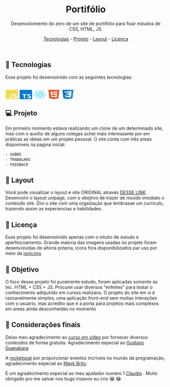 <h1 align="center"> <strong>Portifólio<BR></strong> </h1>

<p align="center">
Desenvolvimento do zero de um <a">site</a> de portifólio para fixar estudos de CSS, HTML, JS.
</p>

<p align="center">
  <a href="#-tecnologias">Tecnologias</a> -
  <a href="#-projeto">Projeto</a> -
  <a href="#-layout">Layout</a> -
  <a href="#memo-licença">Licença</a>
</p>

<br>


## 🚀 Tecnologias

Esse projeto foi desenvolvido com as seguintes tecnologias:

<div style="display: inline_block"><br>
  <img align="center" alt="Rafa-Js" height="30" width="40" src="https://raw.githubusercontent.com/devicons/devicon/master/icons/javascript/javascript-plain.svg">
  <img align="center" alt="Rafa-Ts" height="30" width="40" src="https://raw.githubusercontent.com/devicons/devicon/master/icons/typescript/typescript-plain.svg">
  <img align="center" alt="Rafa-React" height="30" width="40" src="https://raw.githubusercontent.com/devicons/devicon/master/icons/react/react-original.svg">
  <img align="center" alt="Rafa-HTML" height="30" width="40" src="https://raw.githubusercontent.com/devicons/devicon/master/icons/html5/html5-original.svg">
  <img align="center" alt="Rafa-CSS" height="30" width="40" src="https://raw.githubusercontent.com/devicons/devicon/master/icons/css3/css3-original.svg">
</div>


## 💻 Projeto

Em primeiro momento estava realizando um clone de um determinado site, mas com o auxílio de alguns colegas achei mais interessante por em práticas as ideias em um projeto pessoal. O site conta com três areas disponíveis na pagina inicial.
```
- SOBRE
- TRABALHOS
- FEEDBACK
```

## 🔖 Layout

Você pode visualizar o layout e site ORIGINAL através [DESSE LINK](www.google.com). Desenvolvi o layout unipage, com o obejtivo de trazer de moodo imediato o conteúdo site.  Divi o site com uma orgaização que lembrasse um currículo, trazendo assim as experiencias e habilidades.

## :memo: Licença


Esse projeto foi desenvolvido apenas com o intuito de estudo e aperfeiçoamento. Grande maioria das imagens usadas no projeto foram desenvolvidas de altoria própria, icons fora disponibilizados par uso por meio da [ionicons](https://icons8.com/) 

## :thought_balloon: Objetivo

O foco desse projeto foi puramente estudo, foram aplicadas somente as tec. HTML + CSS + JS. Procurei usar diversos "enfeites" para testar o conhecimento adiquirido em cursos realizaos. O projeto do site em si é razoavelmente simples, uma aplicação front-end sem muitas interações com o usuário, mas acredito que é a porta para projetos mais complexos em areas ainda desconheidas no momento

## :file_folder: Considerações finais

Deixo meu agradecimento ao [curso em vídeo](https://www.cursoemvideo.com/) por fornecer diversos conteúdos de forma gratuíta.   Agradecimento especial ao [Gustavo Guanabara](https://www.instagram.com/gustavoguanabara/) 

A [rocketseat](https://app.rocketseat.com.br/) por proporcionar eventos incríveis no mundo da programação, agradecimento especial ao [Mayk Brito](https://github.com/maykbrito).

E um agradecimento especial ao meu ajudador numero 1 [Claudio](https://github.com/claudiohenriquefds) . Muito obrigado pro me salvar nos bugs insanos eu crio :joy: :joy:.
